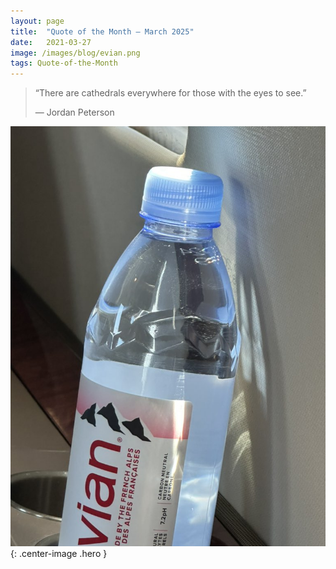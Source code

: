 ```yaml
---
layout:	page
title:	"Quote of the Month — March 2025"
date:	2021-03-27
image: /images/blog/evian.png
tags: Quote-of-the-Month
---
```


> “There are cathedrals everywhere for those with the eyes to see.”
> 
> — Jordan Peterson

![](/images/blog/evian.png){: .center-image .hero }